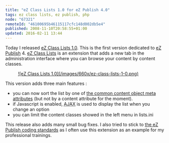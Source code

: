 ```yaml
---
title: "eZ Class Lists 1.0 for eZ Publish 4.0"
tags: ez class lists, ez publish, php
node: "67321"
remoteId: "46100695b46115117cfc148d002db5e4"
published: 2008-11-10T20:58:55+01:00
updated: 2016-02-11 13:44
---
```


Today I released [eZ Class Lists
1.0](http://projects.ez.no/ezclasslists/downloads/ez_class_lists_1_0). This is
the first version dedicated to [eZ Publish](/tag/ez-publish) 4. [eZ Class
Lists](http://projects.ez.no/ezclasslists) is an extension that adds a new tab
in the administration interface where you can browse your content by content
classes.

<figure class="object-center"><a href="/images/ez-class-lists-1-0.png">![eZ
Class Lists 1.0](/images/660x/ez-class-lists-1-0.png) </a></figure>


This version adds three main features :

* you can now sort the list by one of [the common content object meta
attributes](http://ez.no/doc/ez_publish/technical_manual/4_0/reference/modules/content/fetch_functions/list#eztoc87605_0_0_1)
(but not by a content attribute for the moment).
* if Javascript is enabled,
<abbr title="Asynchronous Javascript And XML">AJAX</abbr>  is used to display
the list when you change an option
* you can limit the content classes showed in
the left menu in lists.ini

This release also adds many small bug fixes. I also tried to stick to [the eZ
Publish coding
standards](https://github.com/ezsystems/ezcs) as I
often use this extension as an example for my professional trainings.
